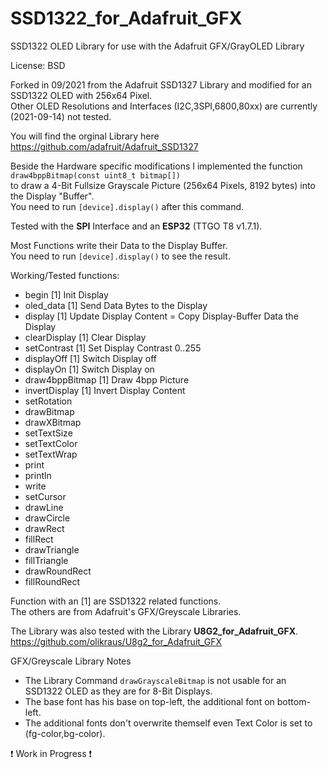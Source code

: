 # SSD1322_for_Adafruit_GFX
SSD1322 OLED Library for use with the Adafruit GFX/GrayOLED Library  
  
License: BSD  
  
Forked in 09/2021 from the Adafruit SSD1327 Library and modified for an SSD1322 OLED with 256x64 Pixel.  
Other OLED Resolutions and Interfaces (I2C,3SPI,6800,80xx) are currently (2021-09-14) not tested.  
  
You will find the orginal Library here https://github.com/adafruit/Adafruit_SSD1327  
  
Beside the Hardware specific modifications I implemented the function  
`draw4bppBitmap(const uint8_t bitmap[])`  
to draw a 4-Bit Fullsize Grayscale Picture (256x64 Pixels, 8192 bytes) into the Display "Buffer".  
You need to run `[device].display()` after this command.  
  
Tested with the **SPI** Interface and an **ESP32** (TTGO T8 v1.7.1).  
  
Most Functions write their Data to the Display Buffer.  
You need to run `[device].display()` to see the result.  
  
Working/Tested functions:  
 * begin [1]           Init Display
 * oled_data [1]       Send Data Bytes to the Display
 * display [1]         Update Display Content = Copy Display-Buffer Data the Display
 * clearDisplay [1]    Clear Display
 * setContrast [1]     Set Display Contrast 0..255
 * displayOff [1]      Switch Display off
 * displayOn [1]       Switch Display on
 * draw4bppBitmap [1]  Draw 4bpp Picture
 * invertDisplay [1]   Invert Display Content
 * setRotation
 * drawBitmap
 * drawXBitmap
 * setTextSize
 * setTextColor
 * setTextWrap
 * print
 * println
 * write
 * setCursor
 * drawLine
 * drawCircle
 * drawRect
 * fillRect
 * drawTriangle
 * fillTriangle
 * drawRoundRect
 * fillRoundRect
  
Function with an [1] are SSD1322 related functions.  
The others are from Adafruit's GFX/Greyscale Libraries.  
  
The Library was also tested with the Library **U8G2_for_Adafruit_GFX**.  
https://github.com/olikraus/U8g2_for_Adafruit_GFX  
  
GFX/Greyscale Library Notes
 * The Library Command `drawGrayscaleBitmap` is not usable for an SSD1322 OLED as they are for 8-Bit Displays.  
 * The base font has his base on top-left, the additional font on bottom-left.  
 * The additional fonts don't overwrite themself even Text Color is set to (fg-color,bg-color).  
  
❗ Work in Progress ❗  
